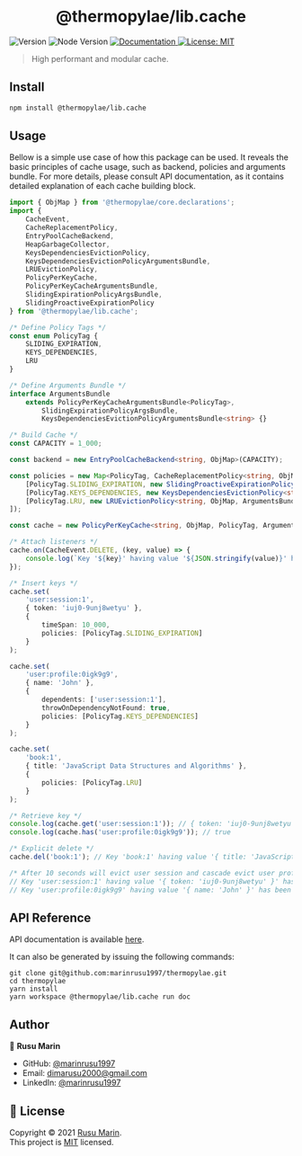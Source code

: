 <h1 align="center">@thermopylae/lib.cache</h1>
<p>
  <img alt="Version" src="https://img.shields.io/badge/version-0.0.1-blue.svg?cacheSeconds=2592000" />
  <img alt="Node Version" src="https://img.shields.io/badge/node-%3E%3D16-blue.svg"/>
<a href="https://marinrusu1997.github.io/thermopylae/lib.cache/index.html" target="_blank">
  <img alt="Documentation" src="https://img.shields.io/badge/documentation-yes-brightgreen.svg" />
</a>
<a href="https://github.com/marinrusu1997/thermopylae/blob/master/LICENSE" target="_blank">
  <img alt="License: MIT" src="https://img.shields.io/badge/License-MIT-yellow.svg" />
</a>
</p>

> High performant and modular cache.

## Install

```sh
npm install @thermopylae/lib.cache
```

## Usage

Bellow is a simple use case of how this package can be used.
It reveals the basic principles of cache usage, such as backend, policies and arguments bundle.
For more details, please consult API documentation, as it contains detailed explanation of each cache building block.

```typescript
import { ObjMap } from '@thermopylae/core.declarations';
import {
	CacheEvent,
	CacheReplacementPolicy,
	EntryPoolCacheBackend,
	HeapGarbageCollector,
	KeysDependenciesEvictionPolicy,
	KeysDependenciesEvictionPolicyArgumentsBundle,
	LRUEvictionPolicy,
	PolicyPerKeyCache,
	PolicyPerKeyCacheArgumentsBundle,
	SlidingExpirationPolicyArgsBundle,
	SlidingProactiveExpirationPolicy
} from '@thermopylae/lib.cache';

/* Define Policy Tags */
const enum PolicyTag {
	SLIDING_EXPIRATION,
	KEYS_DEPENDENCIES,
	LRU
}

/* Define Arguments Bundle */
interface ArgumentsBundle
	extends PolicyPerKeyCacheArgumentsBundle<PolicyTag>,
		SlidingExpirationPolicyArgsBundle,
		KeysDependenciesEvictionPolicyArgumentsBundle<string> {}

/* Build Cache */
const CAPACITY = 1_000;

const backend = new EntryPoolCacheBackend<string, ObjMap>(CAPACITY);

const policies = new Map<PolicyTag, CacheReplacementPolicy<string, ObjMap, ArgumentsBundle>>([
	[PolicyTag.SLIDING_EXPIRATION, new SlidingProactiveExpirationPolicy<string, ObjMap, ArgumentsBundle>(new HeapGarbageCollector())],
	[PolicyTag.KEYS_DEPENDENCIES, new KeysDependenciesEvictionPolicy<string, ObjMap, ArgumentsBundle>(backend)],
	[PolicyTag.LRU, new LRUEvictionPolicy<string, ObjMap, ArgumentsBundle>(CAPACITY, backend)]
]);

const cache = new PolicyPerKeyCache<string, ObjMap, PolicyTag, ArgumentsBundle>(backend, policies);

/* Attach listeners */
cache.on(CacheEvent.DELETE, (key, value) => {
	console.log(`Key '${key}' having value '${JSON.stringify(value)}' has been deleted/evicted from cache.`);
});

/* Insert keys */
cache.set(
	'user:session:1',
	{ token: 'iuj0-9unj8wetyu' },
	{
		timeSpan: 10_000,
		policies: [PolicyTag.SLIDING_EXPIRATION]
	}
);

cache.set(
	'user:profile:0igk9g9',
	{ name: 'John' },
	{
		dependents: ['user:session:1'],
		throwOnDependencyNotFound: true,
		policies: [PolicyTag.KEYS_DEPENDENCIES]
	}
);

cache.set(
	'book:1',
	{ title: 'JavaScript Data Structures and Algorithms' },
	{
		policies: [PolicyTag.LRU]
	}
);

/* Retrieve key */
console.log(cache.get('user:session:1')); // { token: 'iuj0-9unj8wetyu' }
console.log(cache.has('user:profile:0igk9g9')); // true

/* Explicit delete */
cache.del('book:1'); // Key 'book:1' having value '{ title: 'JavaScript Data Structures and Algorithms' }' has been deleted/evicted from cache.

/* After 10 seconds will evict user session and cascade evict user profile */
// Key 'user:session:1' having value '{ token: 'iuj0-9unj8wetyu' }' has been deleted/evicted from cache.
// Key 'user:profile:0igk9g9' having value '{ name: 'John' }' has been deleted/evicted from cache.
```

## API Reference

API documentation is available [here][api-doc-link].

It can also be generated by issuing the following commands:

```shell
git clone git@github.com:marinrusu1997/thermopylae.git
cd thermopylae
yarn install
yarn workspace @thermopylae/lib.cache run doc
```

## Author

👤 **Rusu Marin**

- GitHub: [@marinrusu1997](https://github.com/marinrusu1997)
- Email: [dimarusu2000@gmail.com](mailto:dimarusu2000@gmail.com)
- LinkedIn: [@marinrusu1997](https://www.linkedin.com/in/rusu-marin-1638b0156/)

## 📝 License

Copyright © 2021 [Rusu Marin](https://github.com/marinrusu1997). <br/>
This project is [MIT](https://github.com/marinrusu1997/thermopylae/blob/master/LICENSE) licensed.

[api-doc-link]: https://marinrusu1997.github.io/thermopylae/lib.cache/index.html
